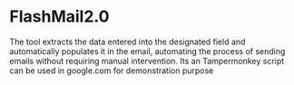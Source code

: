 # FlashMail2.0
The tool extracts the data entered into the designated field and automatically populates it in the email, automating the process of sending emails without requiring manual intervention. Its an Tampermonkey script can be used in google.com for demonstration purpose
